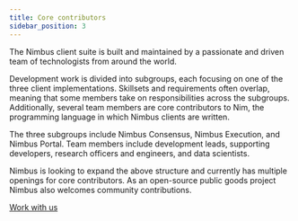```yaml
---
title: Core contributors
sidebar_position: 3
---
```


The Nimbus client suite is built and maintained by a passionate and driven team of technologists from around the world. 

Development work is divided into subgroups, each focusing on one of the three client implementations. Skillsets and requirements often overlap, meaning that some members take on responsibilities across the subgroups. Additionally, several team members are core contributors to Nim, the programming language in which Nimbus clients are written.

The three subgroups include Nimbus Consensus, Nimbus Execution, and Nimbus Portal. Team members include development leads, supporting developers, research officers and engineers, and data scientists.

Nimbus is looking to expand the above structure and currently has multiple openings for core contributors. As an open-source public goods project Nimbus also welcomes community contributions. 

[Work with us](https://jobs.status.im/)
